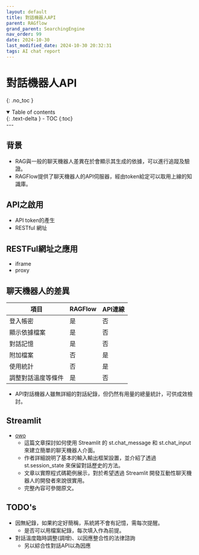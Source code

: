 ```yaml
---
layout: default
title: 對話機器人API
parent: RAGflow
grand_parent: SearchingEngine
nav_order: 99
date: 2024-10-30 
last_modified_date: 2024-10-30 20:32:31
tags: AI chat report
---
```


# 對話機器人API  
{: .no_toc }

<details open markdown="block">
  <summary>
    Table of contents
  </summary>
  {: .text-delta }
- TOC
{:toc}
</details>
---

## 背景

- RAG與一般的聊天機器人差異在於會顯示其生成的依據，可以進行追蹤及驗證。
- RAGFlow提供了聊天機器人的API伺服器，經由token給定可以取用上線的知識庫。

## API之啟用

- API token的產生
- RESTful 網址

## RESTFul網址之應用 

- iframe
- proxy

## 聊天機器人的差異

項目|RAGFlow|API連線
-|-|-
登入帳密|是|否
顯示依據檔案|是|否
對話記憶|是|否
附加檔案|否|是
使用統計|否|是
調整對話溫度等條件|是|否

- API對話機器人雖無詳細的對話紀錄，但仍然有用量的總量統計，可供成效檢討。

## Streamlit

- [owo](https://blog.o-w-o.cc/archives/streamlit-chatelements)
  - 這篇文章探討如何使用 Streamlit 的 st.chat_message 和 st.chat_input 來建立簡單的聊天機器人介面。
  - 作者詳細說明了基本的輸入輸出框架設置，並介紹了透過 st.session_state 來保留對話歷史的方法。
  - 文章以實際程式碼範例展示，對於希望透過 Streamlit 開發互動性聊天機器人的開發者來說很實用。
  - 完整內容可參閱原文。

## TODO's

- 因無紀錄，如果約定好簡稱，系統將不會有記憶，需每次提醒。
  - 是否可以用檔案紀錄，每次填入作為前提。
- 對話溫度臨時調整(調增)、以因應整合性的法律諮詢
  - 另以綜合性對話API以為因應
